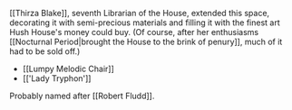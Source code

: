 [[Thirza Blake]], seventh Librarian of the House, extended this space, decorating it with semi-precious materials and filling it with the finest art Hush House's money could buy. (Of course, after her enthusiasms [[Nocturnal Period|brought the House to the brink of penury]], much of it had to be sold off.)
- [[Lumpy Melodic Chair]]
- [['Lady Tryphon']]



Probably named after [[Robert Fludd]].